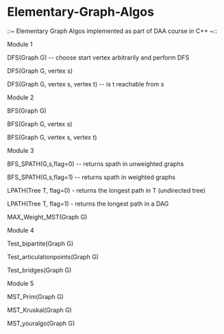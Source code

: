 # Elementary-Graph-Algos
::~ Elementary Graph Algos implemented as part of DAA course in C++ ~::

Module 1

DFS(Graph G) -- choose start vertex arbitrarily and perform DFS

DFS(Graph G, vertex s)

DFS(Graph G, vertex s, vertex t) -- is t reachable from s



Module 2

BFS(Graph G)

BFS(Graph G, vertex s)

BFS(Graph G, vertex s, vertex t)



Module 3

BFS_SPATH(G,s,flag=0) -- returns spath in unweighted graphs

BFS_SPATH(G,s,flag=1) -- returns spath in weighted graphs

LPATH(Tree T, flag=0) - returns the longest path in T (undirected tree)

LPATH(Tree T, flag=1) - returns the longest path in a DAG

MAX_Weight_MST(Graph G)




Module 4

Test_bipartite(Graph G)

Test_articulationpoints(Graph G)

Test_bridges(Graph G)




Module 5

MST_Prim(Graph G)

MST_Kruskal(Graph G)

MST_youralgo(Graph G)
